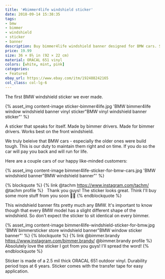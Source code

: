 ```yaml
---
title: '#bimmer4life windshield sticker'
date: 2018-09-14 15:38:35
tags:
- bmw
- bimmer
- windshield
- sticker
- banner
description: Buy bimmer4life windshield banner designed for BMW cars. Sticker made of ORACAL vinyl.
price: 19.99
size: 36 × 8½ in (92 × 22 cm)
material: ORACAL 651 vinyl
colors: [white, mint, pink]
categories:
- Featured
ebay_url: https://www.ebay.com/itm/192488242165
col_class: col-lg-6
---
```


The first BMW windshield sticker we ever made.

<!-- more -->
{% asset_img content-image sticker-bimmer4life.jpg 'BMW bimmer4life window windshield banner vinyl sticker"BMW vinyl windshield banner sticker"' %}

A sticker that speaks for itself. Made by bimmer drivers. Made for bimmer drivers. Works best on the front windshield.

We truly beleive that BMW cars - especially the older ones were build tough. This is our duty to maintain them right and on time. If you do so the car will pay you back and will run for life.

Here are a couple cars of our happy like-minded customers:

{% asset_img content-image bimmer4life-sticker-for-bmw-cars.jpg 'BMW windshield banner"BMW windshield banner"' %}

{% blockquote %}
{% link @tachm https://www.instagram.com/tachm/ @tachm profile %} &nbsp;
Thank you guys! The sticker looks great. Think I'll buy some more stuff from you soon 👍🏻
{% endblockquote %}

This windshield banner fits pretty much any BMW. It's important to know though that every BMW model has a slight different shape of the windshield. So don't expect the sticker to sit identical on every bimmer.

{% asset_img content-image bimmer4life-windshield-sticker-for-bmw.jpg 'BMW bimmersticker store windshield banner"BMW window sticker banner"' %}
{% blockquote %}
{% link @bimmer.brandy https://www.instagram.com/bimmer.brandy/ @bimmer.brandy profile %} &nbsp;
Absolutely love the sticker I got from you guys! I'll spread the word!
{% endblockquote %}

Sticker is made of a 2.5 mil thick ORACAL 651 outdoor vinyl. Durability period tops at 6 years. Sticker comes with the transfer tape for easy application.
